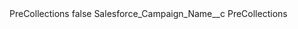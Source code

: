 <?xml version="1.0" encoding="UTF-8"?>
<CustomMetadata xmlns="http://soap.sforce.com/2006/04/metadata" xmlns:xsi="http://www.w3.org/2001/XMLSchema-instance" xmlns:xsd="http://www.w3.org/2001/XMLSchema">
    <label>PreCollections</label>
    <protected>false</protected>
    <values>
        <field>Salesforce_Campaign_Name__c</field>
        <value xsi:type="xsd:string">PreCollections</value>
    </values>
</CustomMetadata>

